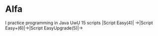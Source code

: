 # Alfa
I practice programming in Java UwU
15 scripts
|Script Easy(4)|
->|Script Easy+(6)|->|Script EasyUpgrade(5)|->
